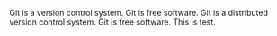 Git is a version control system.
Git is free software.
Git is a distributed version control system.
Git is free software.
This is test.
